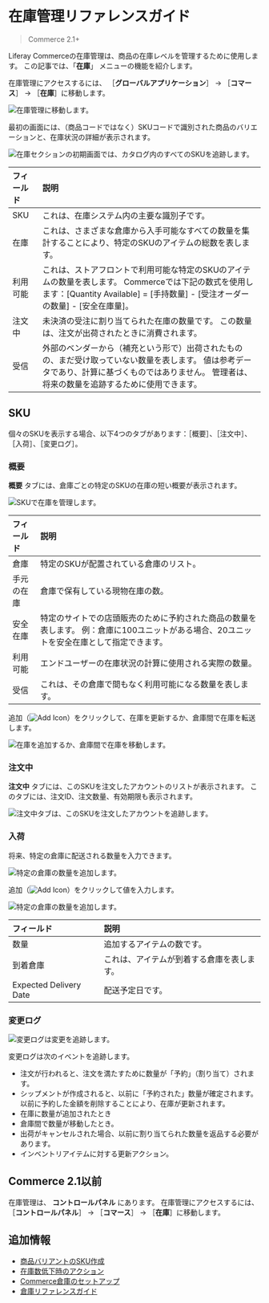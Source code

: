 # 在庫管理リファレンスガイド

> Commerce 2.1+

Liferay Commerceの在庫管理は、商品の在庫レベルを管理するために使用します。 この記事では、「**在庫**」 メニューの機能を紹介します。

在庫管理にアクセスするには、 ［**グローバルアプリケーション**］ &rarr; ［**コマース**］ &rarr; ［**在庫**］に移動します。

![在庫管理に移動します。](./inventory-management-reference-guide/images/01.png)

最初の画面には、（商品コードではなく）SKUコードで識別された商品のバリエーションと、在庫状況の詳細が表示されます。

![在庫セクションの初期画面では、カタログ内のすべてのSKUを追跡します。](./inventory-management-reference-guide/images/02.png)

| フィールド | 説明                                                                                                                 |
| :--- | :--- |
| SKU   | これは、在庫システム内の主要な識別子です。                                                                                              |
| 在庫    | これは、さまざまな倉庫から入手可能なすべての数量を集計することにより、特定のSKUのアイテムの総数を表します。                                                            |
| 利用可能  | これは、ストアフロントで利用可能な特定のSKUのアイテムの数量を表します。 Commerceでは下記の数式を使用します：[Quantity Available] = [手持数量] - [受注オーダーの数量] - [安全在庫量]。 |
| 注文中   | 未決済の受注に割り当てられた在庫の数量です。 この数量は、注文が出荷されたときに消費されます。                                                                    |
| 受信    | 外部のベンダーから（補充という形で）出荷されたものの、まだ受け取っていない数量を表します。 値は参考データであり、計算に基づくものではありません。 管理者は、将来の数量を追跡するために使用できます。                |

<a name="sku" />

## SKU

個々のSKUを表示する場合、以下4つのタブがあります：［概要］、［注文中］、［入荷］、［変更ログ］。

### 概要

**概要** タブには、倉庫ごとの特定のSKUの在庫の短い概要が表示されます。

![SKUで在庫を管理します。](./inventory-management-reference-guide/images/03.png)

| フィールド | 説明                                                                       |
| :--- | :--- |
| 倉庫    | 特定のSKUが配置されている倉庫のリスト。                                                    |
| 手元の在庫 | 倉庫で保有している現物在庫の数。                                                         |
| 安全在庫  | 特定のサイトでの店頭販売のために予約された商品の数量を表します。 例：倉庫に100ユニットがある場合、20ユニットを安全在庫として指定できます。 |
| 利用可能  | エンドユーザーの在庫状況の計算に使用される実際の数量。                                              |
| 受信    | これは、その倉庫で間もなく利用可能になる数量を表します。                                             |

追加（![Add Icon](../images/icon-add.png)）をクリックして、在庫を更新するか、倉庫間で在庫を転送します。

![在庫を追加するか、倉庫間で在庫を移動します。](./inventory-management-reference-guide/images/04.png)

### 注文中

**注文中** タブには、このSKUを注文したアカウントのリストが表示されます。 このタブには、注文ID、注文数量、有効期限も表示されます。

![注文中タブは、このSKUを注文したアカウントを追跡します。](./inventory-management-reference-guide/images/08.png)

### 入荷

将来、特定の倉庫に配送される数量を入力できます。

![特定の倉庫の数量を追加します。](./inventory-management-reference-guide/images/06.png)

追加（![Add Icon](../images/icon-add.png)）をクリックして値を入力します。

![特定の倉庫の数量を追加します。](./inventory-management-reference-guide/images/05.png)

| フィールド                  | 説明                    |
| :--- | :--- |
| 数量                     | 追加するアイテムの数です。         |
| 到着倉庫                   | これは、アイテムが到着する倉庫を表します。 |
| Expected Delivery Date | 配送予定日です。              |

### 変更ログ

![変更ログは変更を追跡します。](./inventory-management-reference-guide/images/07.png)

変更ログは次のイベントを追跡します。

* 注文が行われると、注文を満たすために数量が「予約」（割り当て）されます。
* シップメントが作成されると、以前に「予約された」数量が確定されます。以前に予約した金額を削除することにより、在庫が更新されます。
* 在庫に数量が追加されたとき
* 倉庫間で数量が移動したとき。
* 出荷がキャンセルされた場合、以前に割り当てられた数量を返品する必要があります。
* インベントリアイテムに対する更新アクション。

<a name="commerce-21-and-below" />

## Commerce 2.1以前

在庫管理は、 **コントロールパネル** にあります。 在庫管理にアクセスするには、 ［**コントロールパネル**］ &rarr; ［**コマース**］ &rarr; ［**在庫**］に移動します。

<a name="additional-information" />

## 追加情報

* [商品バリアントのSKU作成](../product-management/creating-and-managing-products/products/creating-skus-for-product-variants.md)
* [在庫数低下時のアクション](./low-stock-action.md)
* [Commerce倉庫のセットアップ](./setting-up-commerce-warehouses.md)
* [倉庫リファレンスガイド](./warehouse-reference-guide.md)
